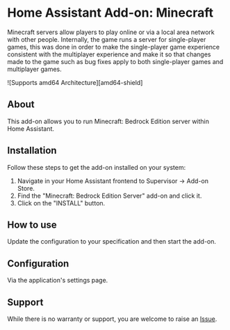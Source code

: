 # Home Assistant Add-on: Minecraft

Minecraft servers allow players to play online or via a local area network with other people. Internally, the game runs a server for single-player games, this was done in order to make the single-player game experience consistent with the multiplayer experience and make it so that changes made to the game such as bug fixes apply to both single-player games and multiplayer games.

![Supports amd64 Architecture][amd64-shield]

## About

This add-on allows you to run Minecraft: Bedrock Edition server within Home Assistant.

## Installation

Follow these steps to get the add-on installed on your system:

1. Navigate in your Home Assistant frontend to Supervisor -> Add-on Store.
2. Find the "Minecraft: Bedrock Edition Server" add-on and click it.
3. Click on the "INSTALL" button.

## How to use

Update the configuration to your specification and then start the add-on.

## Configuration

Via the application's settings page.

## Support

While there is no warranty or support, you are welcome to raise an [Issue](https://github.com/evilmarty/hassio-addons/issues).
